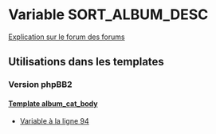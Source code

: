 # Variable SORT_ALBUM_DESC
[Explication sur le forum des forums](http://forum.forumactif.com/t294113-listing-des-variables#SORT_ALBUM_DESC)
## Utilisations dans les templates
### Version phpBB2
#### [Template album_cat_body](subsilver/album_cat_body.md)
* [Variable à la ligne 94](../subsilver/album_cat_body.tpl#L94)